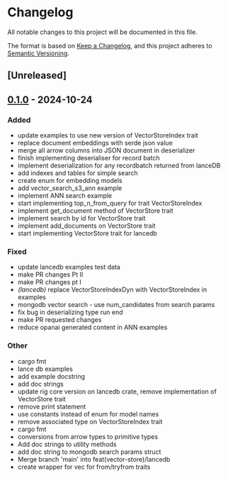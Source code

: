 # Changelog

All notable changes to this project will be documented in this file.

The format is based on [Keep a Changelog](https://keepachangelog.com/en/1.0.0/),
and this project adheres to [Semantic Versioning](https://semver.org/spec/v2.0.0.html).

## [Unreleased]

## [0.1.0](https://github.com/0xPlaygrounds/rig/releases/tag/rig-lancedb-v0.1.0) - 2024-10-24

### Added

- update examples to use new version of VectorStoreIndex trait
- replace document embeddings with serde json value
- merge all arrow columns into JSON document in deserializer
- finish implementing deserialiser for record batch
- implement deserialization for any recordbatch returned from lanceDB
- add indexes and tables for simple search
- create enum for embedding models
- add vector_search_s3_ann example
- implement ANN search example
- start implementing top_n_from_query for trait VectorStoreIndex
- implement get_document method of VectorStore trait
- implement search by id for VectorStore trait
- implement add_documents on VectorStore trait
- start implementing VectorStore trait for lancedb

### Fixed

- update lancedb examples test data
- make PR changes Pt II
- make PR changes pt I
- *(lancedb)* replace VectorStoreIndexDyn with VectorStoreIndex in examples
- mongodb vector search - use num_candidates from search params
- fix bug in deserializing type run end
- make PR requested changes
- reduce opanai generated content in ANN examples

### Other

- cargo fmt
- lance db examples
- add example docstring
- add doc strings
- update rig core version on lancedb crate, remove implementation of VectorStore trait
- remove print statement
- use constants instead of enum for model names
- remove associated type on VectorStoreIndex trait
- cargo fmt
- conversions from arrow types to primitive types
- Add doc strings to utility methods
- add doc string to mongodb search params struct
- Merge branch 'main' into feat(vector-store)/lancedb
- create wrapper for vec<DocumentEmbeddings> for from/tryfrom traits
